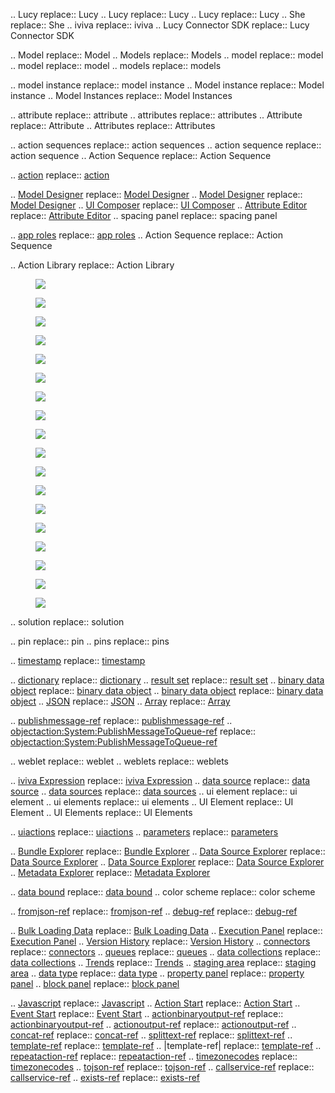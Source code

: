 .. Lucy  replace:: Lucy
.. Lucy  replace:: Lucy
.. Lucy  replace:: Lucy
.. She  replace:: She
.. iviva  replace:: iviva
.. Lucy Connector SDK replace:: Lucy Connector SDK

.. Model replace:: Model
.. Models replace:: Models
.. model replace:: model
.. model replace:: model
.. models replace:: models

.. model instance replace:: model instance
.. Model instance replace:: Model instance
.. Model Instances replace:: Model Instances

.. attribute replace:: attribute
.. attributes replace:: attributes
.. Attribute replace:: Attribute
.. Attributes replace:: Attributes

.. action sequences replace:: action sequences
.. action sequence replace:: action sequence
.. Action Sequence replace:: Action Sequence

.. [action](actions) replace:: [action](actions)

.. [Model Designer](model-designer) replace:: [Model Designer](model-designer)
.. [Model Designer](model-designer) replace:: [Model Designer](model-designer)
.. [UI Composer](uicomposer) replace:: [UI Composer](uicomposer)
.. [Attribute Editor](attributeeditor) replace:: [Attribute Editor](attributeeditor)
.. spacing panel replace:: spacing panel

.. [app roles](approles) replace:: [app roles](approles)
.. Action Sequence replace:: Action Sequence

.. Action Library replace:: Action Library

<figure><img src=' images/attradd.png image:: images/attradd.png'></figure>
<figure><img src=' images/attrgetter.png image:: images/attrgetter.png'></figure>
<figure><img src=' images/attrgetter.png image:: images/attrgetter.png'></figure>
<figure><img src=' images/attrsettings.png image:: images/attrsettings.png'></figure>
<figure><img src=' images/attrsettings.png image:: images/attrsettings.png'></figure>
<figure><img src=' images/quickinfo.png image:: images/quickinfo.png'></figure>
<figure><img src=' images/gear.png image:: images/gear.png'></figure>
<figure><img src=' images/trash.png image:: images/trash.png'></figure>
<figure><img src=' images/pencil.png image:: images/pencil.png'></figure>
<figure><img src=' images/glass.png image:: images/glass.png'></figure>
<figure><img src=' images/metadatamap.png image:: images/metadatamap.png'></figure>
<figure><img src=' images/play.png image:: images/play.png'></figure>
<figure><img src=' images/debugger.png image:: images/debugger.png'></figure>
<figure><img src=' images/mdeicon.png image:: images/mdeicon.png'></figure>

<figure><img src='  images/uic-general-tab.png image::  images/uic-general-tab.png'></figure>
<figure><img src='  images/uic-spacing-tab.png image::  images/uic-spacing-tab.png'></figure>
<figure><img src='  images/uic-appearance-tab.png image::  images/uic-appearance-tab.png'></figure>
<figure><img src='  images/uic-actions-tab.png image::  images/uic-actions-tab.png'></figure>

.. solution replace:: solution

.. pin replace:: pin
.. pins replace:: pins

.. [timestamp](datetimes) replace:: [timestamp](datetimes)

.. [dictionary](dictionaries) replace:: [dictionary](dictionaries)
.. [result set](dt-results) replace:: [result set](dt-results)
.. [binary data object](binobjects) replace:: [binary data object](binobjects)
.. [binary data object](binobjects) replace:: [binary data object](binobjects)
.. [JSON](dt-json) replace:: [JSON](dt-json)
.. [Array](dt-arrays) replace:: [Array](dt-arrays)


.. [publishmessage-ref](publishmessage-ref) replace:: [publishmessage-ref](publishmessage-ref)
.. [objectaction:System:PublishMessageToQueue-ref](objectaction:System:PublishMessageToQueue-ref) replace:: [objectaction:System:PublishMessageToQueue-ref](objectaction:System:PublishMessageToQueue-ref)

.. weblet replace:: weblet
.. weblets replace:: weblets

.. [iviva Expression](ice) replace:: [iviva Expression](ice)
.. [data source](datasources) replace:: [data source](datasources)
.. [data sources](datasources) replace:: [data sources](datasources)
.. ui element replace:: ui element
.. ui elements replace:: ui elements
.. UI Element replace:: UI Element
.. UI Elements replace:: UI Elements

.. [uiactions](uiactions) replace:: [uiactions](uiactions)
.. [parameters](axnparamconfig) replace:: [parameters](axnparamconfig)

.. [Bundle Explorer](bundleexplorer) replace:: [Bundle Explorer](bundleexplorer)
.. [Data Source Explorer](datasourceexplorer) replace:: [Data Source Explorer](datasourceexplorer)
.. [Data Source Explorer](datasourceexplorer) replace:: [Data Source Explorer](datasourceexplorer)
.. [Metadata Explorer](mde) replace:: [Metadata Explorer](mde)

.. [data bound](databinding) replace:: [data bound](databinding)
.. color scheme replace:: color scheme

.. [fromjson-ref](fromjson-ref) replace:: [fromjson-ref](fromjson-ref)
.. [debug-ref](debug-ref) replace:: [debug-ref](debug-ref)

.. [Bulk Loading Data](bulkloading) replace:: [Bulk Loading Data](bulkloading)
.. [Execution Panel](executionpanel) replace:: [Execution Panel](executionpanel)
.. [Version History](versionhistory) replace:: [Version History](versionhistory)
.. [connectors](connectortoolkit) replace:: [connectors](connectortoolkit)
.. [queues](queues) replace:: [queues](queues)
.. [data collections](datacollections) replace:: [data collections](datacollections)
.. [Trends](trends) replace:: [Trends](trends)
.. [staging area](stagingarea) replace:: [staging area](stagingarea)
.. [data type](datatypes) replace:: [data type](datatypes)
.. [property panel](propertiespanel) replace:: [property panel](propertiespanel)
.. [block panel](blockpanel) replace:: [block panel](blockpanel)

.. [Javascript](es6javascript-ref) replace:: [Javascript](es6javascript-ref)
.. [Action Start](actionstart-ref) replace:: [Action Start](actionstart-ref)
.. [Event Start](eventstart-ref) replace:: [Event Start](eventstart-ref)
.. [actionbinaryoutput-ref](actionbinaryoutput-ref) replace:: [actionbinaryoutput-ref](actionbinaryoutput-ref)
.. [actionoutput-ref](actionoutput-ref) replace:: [actionoutput-ref](actionoutput-ref)
.. [concat-ref](concat-ref) replace:: [concat-ref](concat-ref)
.. [splittext-ref](splittext-ref) replace:: [splittext-ref](splittext-ref)
.. [template-ref](template-ref) replace:: [template-ref](template-ref)
.. |template-ref| replace:: [template-ref](template-ref)
.. [repeataction-ref](repeataction-ref) replace:: [repeataction-ref](repeataction-ref)
.. [timezonecodes](timezonecodes) replace:: [timezonecodes](timezonecodes)
.. [tojson-ref](tojson-ref) replace:: [tojson-ref](tojson-ref)
.. [callservice-ref](callservice-ref) replace:: [callservice-ref](callservice-ref)
.. [exists-ref](exists-ref) replace:: [exists-ref](exists-ref)